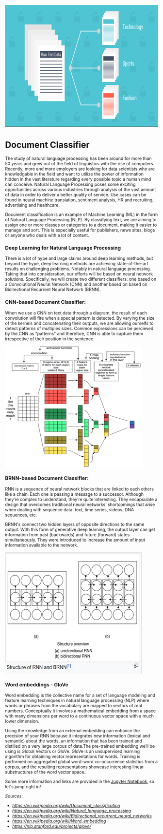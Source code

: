 <img src="Screenshots/doc_class_README.png" width='900' height='400'/>

# Document Classifier

The study of natural language processing has been around for more than 50 years and grew out of the field of linguistics with the rise of computers. Recently, more and more employers are looking for data scientists who are knowledgable in the field and want to utilize the power of information hidden in the vast literature regarding every possible topic a human mind can conceive. Natural Language Processing poses some exciting opportunities across various industries through analysis of the vast amount of data in order to deliver a better quality of service. Use cases can be found in neural machine translation, sentiment analysis, HR and recruiting, advertising and healthcare.

Document classification is an example of Machine Learning (ML) in the form of Natural Language Processing (NLP). By classifying text, we are aiming to assign one or more classes or categories to a document, making it easier to manage and sort. This is especially useful for publishers, news sites, blogs or anyone who deals with a lot of content.  

### Deep Learning for Natural Language Processing

There is a lot of hype and large claims around deep learning methods, but beyond the hype, deep learning methods are achieving state-of-the-art results on challenging problems. Notably in natural language processing. Taking that into consideration, our efforts will be based on neural network solutions. Specifically, we will create two different classifiers: one based on a Convolutional Neural Network (CNN) and another based on based on Bidirectional Recurrent Neural Network (BRNN).

### CNN-based Document Classifier:

When we use a CNN on text data through a diagram, the result of each convolution will fire when a special pattern is detected. By varying the size of the kernels and concatenating their outputs, we are allowing ourselfs to detect patterns of multiples sizes. Common expressions can be percieved by the CNN as "patterns" and therefore, CNN is able to capture them irrespective of their position in the sentence.

<img src="Screenshots/cnn_expl.png" width='450' height='400'/>

### BRNN-based Document Classifier:

RNN is a sequence of neural network blocks that are linked to each others like a chain. Each one is passing a message to a successor. Although they’re complex to understand, they’re quite interesting. They encapsulate a design that overcomes traditional neural networks’ shortcomings that arise when dealing with sequence data: text, time series, videos, DNA sequences, etc.

BRNN's connect two hidden layers of opposite directions to the same output. With this form of generative deep learning, the output layer can get information from past (backwards) and future (forward) states simultaneously. They were introduced to increase the amount of input information available to the network.

<img src="Screenshots/brnn_expl.png" width='450' height='400'/>

### Word embeddings - GloVe

Word embedding is the collective name for a set of language modeling and feature learning techniques in natural language processing (NLP) where words or phrases from the vocabulary are mapped to vectors of real numbers. Conceptually it involves a mathematical embedding from a space with many dimensions per word to a continuous vector space with a much lower dimension. 

Using the knowledge from an external embedding can enhance the precision of your RNN because it integrates new information (lexical and semantic) about the words, an information that has been trained and distilled on a very large corpus of data.The pre-trained embedding we’ll be using is Global Vectors or GloVe. GloVe is an unsupervised learning algorithm for obtaining vector representations for words. Training is performed on aggregated global word-word co-occurrence statistics from a corpus, and the resulting representations showcase interesting linear substructures of the word vector space. 

Some more information and links are provided in the [Jupyter Notebook](https://github.com/giorgosterz/Document_CLassifier---NLP/blob/master/document_classifier_bbc_news.ipynb), so let's jump right in!



*Sources*: 
- *https://en.wikipedia.org/wiki/Document_classification* 
- *https://en.wikipedia.org/wiki/Natural_language_processing*
- *https://en.wikipedia.org/wiki/Bidirectional_recurrent_neural_networks*
- *https://en.wikipedia.org/wiki/Word_embedding*
- *https://nlp.stanford.edu/projects/glove/*
